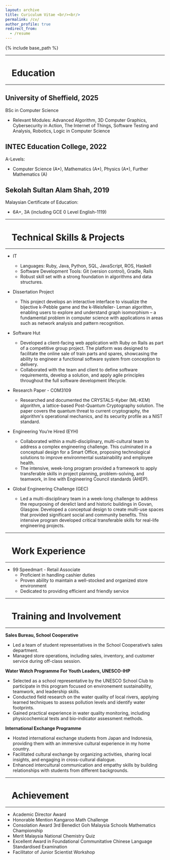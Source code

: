```yaml
---
layout: archive
title: Curiculum Vitae <br/><br/>
permalink: /cv/
author_profile: true
redirect_from:
  - /resume
---
```


{% include base_path %}

---
# &nbsp;&nbsp;&nbsp;Education
---
## University of Sheffield, 2025
BSc in Computer Science 
* Relevant Modules: Advanced Algorithm, 3D Computer Graphics, Cybersecurity in
Action, The Internet of Things, Software Testing and Analysis, Robotics, Logic in
Computer Science

## INTEC Education College, 2022
A-Levels: 
* Computer Science (A\*), Mathematics (A\*), Physics (A\*), Further Mathematics
(A)

## Sekolah Sultan Alam Shah, 2019
Malaysian Certificate of Education: 
* 6A+, 3A (including GCE 0 Level English-1119)

---
# &nbsp;&nbsp;&nbsp;Technical Skills & Projects
---

* IT
  * Languages: Ruby, Java, Python, SQL, JavaScript, ROS, Haskell
  * Software Development Tools: Git (version control), Gradle, Rails
  * Robust skill set with a strong foundation in algorithms and data structures.

* Dissertation Project
  * This project develops an interactive interface to visualize the bijective k-Pebble game and the k-Weisfeiler-
Leman algorithm, enabling users to explore and understand graph isomorphism – a fundamental problem
in computer science with applications in areas such as network analysis and pattern recognition.

* Software Hut
  * Developed a client-facing web application with Ruby on Rails as part of a competitive group project. The platform was designed to facilitate the online sale of train parts and spares, showcasing the ability to engineer a functional software system from conception to delivery.
  * Collaborated with the team and client to define software requirements, develop a solution, and apply agile principles throughout the full software development lifecycle.

* Research Paper - COM3109
  * Researched and documented the CRYSTALS-Kyber (ML-KEM) algorithm, a lattice-based Post-Quantum Cryptography solution. The paper covers the quantum threat to current cryptography, the algorithm's operational mechanics, and its security profile as a NIST standard.

* Engineering You’re Hired (EYH)
  * Collaborated within a multi-disciplinary, multi-cultural team to address a complex engineering challenge. This culminated in a conceptual design for a Smart Office, proposing technological solutions to improve environmental sustainability and employee health.
  * The intensive, week-long program provided a framework to apply transferable skills in project planning, problem-solving, and teamwork, in line with Engineering Council standards (AHEP).

* Global Engineering Challenge (GEC)
  * Led a multi-disciplinary team in a week-long challenge to address the repurposing of derelict land and historic buildings in Govan, Glasgow. Developed a conceptual design to create multi-use spaces that provided significant social and community benefits. This intensive program developed critical transferable skills for real-life engineering projects.

---
# &nbsp;&nbsp;&nbsp;Work Experience
---

* 99 Speedmart - Retail Associate
  * Proficient in handling cashier duties
  * Proven ability to maintain a well-stocked and organized store environment
  * Dedicated to providing efficient and friendly service

---
# &nbsp;&nbsp;&nbsp;Training and Involvement
---

**Sales Bureau, School Cooperative**
  * Led a team of student representatives in the School Cooperative’s sales department.
  * Managed store operations, including sales, inventory, and customer service during off-class session.

**Water Watch Programme For Youth Leaders, UNESCO-IHP**
* Selected as a school representative by the UNESCO School Club to participate in this program focused on
environement sustainability, teamwork, and leadership skills.
* Conducted field research on the water quality of local rivers, applying learned techniques to assess pollution
levels and identify water footprints.
* Gained practical experience in water quality monitoring, including physicochemical tests and bio-indicator
assessment methods.

**International Exchange Programme**
* Hosted international exchange students from Japan and Indonesia, providing them with an immersive cultural
experience in my home country.
* Facilitated cultural exchange by organizing activities, sharing local insights, and engaging in cross-cultural
dialogue.
* Enhanced intercultural communication and empathy skills by building relationships with students from
different backgrounds.

---
# &nbsp;&nbsp;&nbsp;Achievement
---
* Academic Director Award
* Honorable Mention Kangaroo Math Challenge
* Consolation Award 3rd Benedict Goh Malaysia Schools Mathematics Championship
* Merit Malaysia National Chemistry Quiz
* Excellent Award in Foundational Communitative Chinese Language Standardised Examination
* Facilitator of Junior Scientist Workshop

<!--
---
# &nbsp;&nbsp;&nbsp;Talks
---

  <ul>{% for post in site.talks reversed %}
    {% include archive-single-talk-cv.html  %}
  {% endfor %}</ul>

-->

